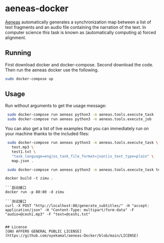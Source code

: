 


# aeneas-docker

[Aeneas](https://www.readbeyond.it/aeneas/) automatically generates a synchronization map between a list of text fragments and an audio file containing the narration of the text. In computer science this task is known as (automatically computing a) forced alignment.

## Running
First download docker and docker-compose.
Second download the code.
Then run the aeneas docker use the following.

```bash
sudo docker-compose up
```

## Usage

Run without arguments to get the usage message:

```bash
 sudo docker-compose run aeneas python3 -m aeneas.tools.execute_task
 sudo docker-compose run aeneas python3 -m aeneas.tools.execute_job

```
You can also get a list of live examples that you can immediately run on your machine thanks to the included files:

```bash
 sudo docker-compose run aeneas python3 -m aeneas.tools.execute_task \
   test.mp3 \
   test1.txt \
   "task_language=eng|os_task_file_format=json|is_text_type=plain" \
   map.json .

```



```bash
 sudo docker-compose run aeneas python3 -m aeneas.tools.execute_task test.mp3 test1.txt "task_language=eng|os_task_file_format=json|is_text_type=plain" map1.json .

```

```构建镜像
docker build -t zimu .

```启动接口
docker run -p 80:80 -d zimu

```测试接口
curl -X POST "http://localhost:80/generate_subtitles/" -H "accept: application/json" -H "Content-Type: multipart/form-data" -F "audio=@ceshi.mp3" -F "text=@ceshi.txt"


## License
[GNU AFFERO GENERAL PUBLIC LICENSE](https://github.com/oyekamal/aeneas-Docker/blob/main/LICENSE)
